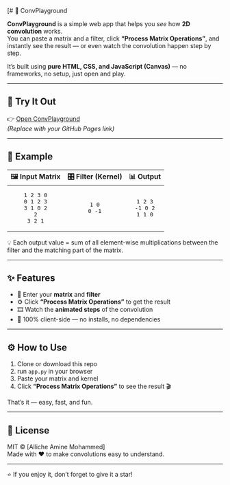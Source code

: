 [# 🧠 ConvPlayground

**ConvPlayground** is a simple web app that helps you *see* how **2D convolution** works.  
You can paste a matrix and a filter, click **“Process Matrix Operations”**, and instantly see the result — or even watch the convolution happen step by step.

It’s built using **pure HTML, CSS, and JavaScript (Canvas)** — no frameworks, no setup, just open and play.

---

## 🚀 Try It Out
👉 [Open ConvPlayground](https://convplayground.onrender.com)  
*(Replace with your GitHub Pages link)*

---

## 🧩 Example

| 🖼️ Input Matrix | 🎛️ Filter (Kernel) | 📊 Output |
|:---------------:|:------------------:|:----------:|
| <pre>1 2 3 0<br>0 1 2 3<br>3 1 0 2<br>2 3 2 1</pre> | <pre>1 0<br>0 -1</pre> | <pre>1 2 3<br>-1 0 2<br>1 1 0</pre> |

💡 Each output value = sum of all element-wise multiplications between the filter and the matching part of the matrix.

---

## ✨ Features

- 🧮 Enter your **matrix** and **filter**
- ⚙️ Click **“Process Matrix Operations”** to get the result  
- 🎞️ Watch the **animated steps** of the convolution  
- 🧠 100% client-side — no installs, no dependencies

---

## ⚙️ How to Use

1. Clone or download this repo  
2. run `app.py` in your browser  
3. Paste your matrix and kernel  
4. Click **“Process Matrix Operations”** to see the result 🎬  

That’s it — easy, fast, and fun.

---

## 📜 License
MIT © [Alliche Amine Mohammed]  
Made with ❤️ to make convolutions easy to understand.

---

⭐ If you enjoy it, don’t forget to give it a star!
